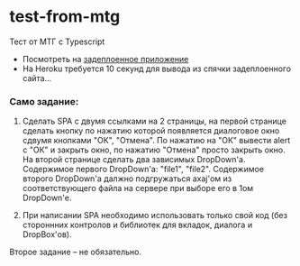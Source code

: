 # test-from-mtg
Тест от МТГ с Typescript 
* Посмотреть на [задеплоенное приложение](https://mtg-test-app.herokuapp.com/)
* На Heroku требуется 10 секунд для вывода из спячки задеплоенного сайта...
### Само задание:
1) Сделать SPA с двумя ссылками на 2 страницы, на первой странице сделать кнопку по нажатию которой появляется диалоговое окно сдвумя кнопками "ОК", "Отмена". По нажатию на "ОК" вывести alert с "ОК" и закрыть окно, по нажатию "Отмена" просто закрыть окно. На второй странице сделать два зависимых DropDown'a. Содержимое первого DropDown'а: "file1", "file2". Содержимое второго DropDown'a далжно подгружаться axaj'ом из соответствующего файла на сервере при выборе его в 1ом DropDown'е.

2) При написании SPA необходимо использовать только свой код (без стороннних контролов и библиотек для вкладок, диалога и DropBox'ов).

Второе задание – не обязательно.
